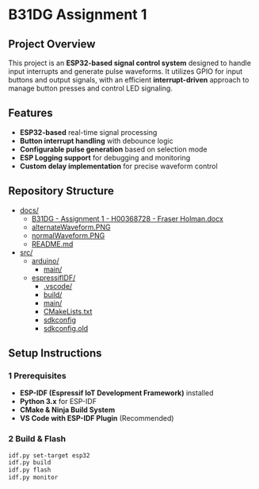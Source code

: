 # B31DG Assignment 1

## Project Overview
This project is an **ESP32-based signal control system** designed to handle input interrupts and generate pulse waveforms. It utilizes GPIO for input buttons and output signals, with an efficient **interrupt-driven** approach to manage button presses and control LED signaling.

## Features
- **ESP32-based** real-time signal processing
- **Button interrupt handling** with debounce logic
- **Configurable pulse generation** based on selection mode
- **ESP Logging support** for debugging and monitoring
- **Custom delay implementation** for precise waveform control

## Repository Structure


* [docs/](../docs)
  * [B31DG - Assignment 1 - H00368728 - Fraser Holman.docx](../docs/B31DG%20-%20Assignment%201%20-%20H00368728%20-%20Fraser%20Holman.docx)
  * [alternateWaveform.PNG](../docs/alternateWaveform.PNG)
  * [normalWaveform.PNG](../docs/normalWaveform.PNG)
  * [README.md](../docs/README.md)
* [src/](../src)
  * [arduino/](../src/arduino)
    * [main/](../src/arduino/main)
  * [espressifIDF/](../src/espressifIDF)
    * [.vscode/](../src/espressifIDF/.vscode)
    * [build/](../src/espressifIDF/build)
    * [main/](../src/espressifIDF/main)
    * [CMakeLists.txt](../src/espressifIDF/CMakeLists.txt)
    * [sdkconfig](../src/espressifIDF/sdkconfig)
    * [sdkconfig.old](../src/espressifIDF/sdkconfig.old)


## Setup Instructions
### **1️ Prerequisites**
- **ESP-IDF (Espressif IoT Development Framework)** installed  
- **Python 3.x** for ESP-IDF  
- **CMake & Ninja Build System**  
- **VS Code with ESP-IDF Plugin** (Recommended)  

### **2️ Build & Flash**
```sh
idf.py set-target esp32
idf.py build
idf.py flash
idf.py monitor

